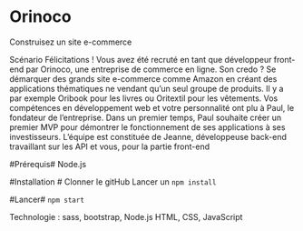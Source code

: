 # Orinoco

Construisez un site e-commerce

Scénario
Félicitations ! Vous avez été recruté en tant que développeur front-end par Orinoco, une
entreprise de commerce en ligne.
Son credo ? Se démarquer des grands site e-commerce comme Amazon en créant des
applications thématiques ne vendant qu’un seul groupe de produits. Il y a par exemple Oribook
pour les livres ou Oritextil pour les vêtements.
Vos compétences en développement web et votre personnalité ont plu à Paul, le fondateur de
l’entreprise.
Dans un premier temps, Paul souhaite créer un premier MVP pour démontrer le
fonctionnement de ses applications à ses investisseurs.
L’équipe est constituée de Jeanne, développeuse back-end travaillant sur les API et vous, pour
la partie front-end



#Prérequis#
Node.js

#Installation #
Clonner le gitHub
Lancer un `npm install`

#Lancer#
`npm start`

Technologie : sass, bootstrap, Node.js
HTML, CSS, JavaScript
